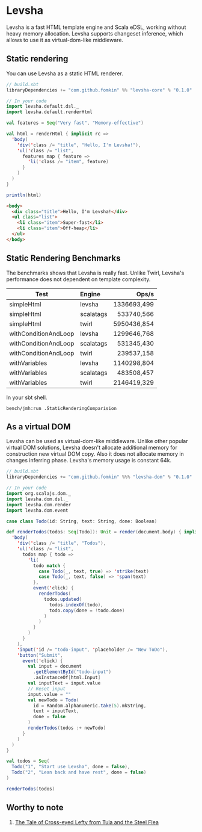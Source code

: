 Levsha
=======

Levsha is a fast HTML template engine and Scala eDSL, working without heavy memory allocation. Levsha 
supports changeset inference, which allows to use it as virtual-dom-like middleware. 

Static rendering
----------------

You can use Levsha as a static HTML renderer.

```scala
// build.sbt
libraryDependencies += "com.github.fomkin" %% "levsha-core" % "0.1.0"
```

```scala
// In your code
import levsha.default.dsl._
import levsha.default.renderHtml

val features = Seq("Very fast", "Memory-effective")

val html = renderHtml { implicit rc =>
  'body(
    'div('class /= "title", "Hello, I'm Levsha!"),
    'ul('class /= "list",
      features map { feature =>
        'li('class /= "item", feature)
      }
    )
  )
}

println(html)
```

```html
<body>
  <div class="title">Hello, I'm Levsha!</div>
  <ul class="list">
    <li class="item">Super-fast</li>
    <li class="item">Off-heap</li>
  </ul>
</body>
```

Static Rendering Benchmarks
---------------------------

The benchmarks shows that Levsha is really fast. Unlike Twirl, Levsha's performance does not dependent on template complexity.

| Test                  | Engine        | Ops/s        |
| --------------------- |:--------------| ------------:|
| simpleHtml            | levsha        | 1336693,499  |
| simpleHtml            | scalatags     |  533740,566  |
| simpleHtml            | twirl         | 5950436,854  |
| withConditionAndLoop  | levsha        | 1299646,768  |
| withConditionAndLoop  | scalatags     | 531345,430   |
| withConditionAndLoop  | twirl         | 239537,158   |
| withVariables         | levsha        | 1140298,804  |
| withVariables         | scalatags     | 483508,457   |
| withVariables         | twirl         | 2146419,329  |

In your sbt shell.

```
bench/jmh:run .StaticRenderingComparision
```

As a virtual DOM
----------------

Levsha can be used as virtual-dom-like middleware. Unlike other popular 
virtual DOM solutions, Levsha doesn't allocate additional memory for construction
new virtual DOM copy. Also it does not allocate memory in changes inferring phase.
Levsha's memory usage is constant 64k.

```scala
// build.sbt
libraryDependencies += "com.github.fomkin" %%% "levsha-dom" % "0.1.0"
```

```scala
// In your code
import org.scalajs.dom._
import levsha.dom.dsl._
import levsha.dom.render
import levsha.dom.event

case class Todo(id: String, text: String, done: Boolean)

def renderTodos(todos: Seq[Todo]): Unit = render(document.body) { implicit rc =>
  'body(
    'div('class /= "title", "Todos"),
    'ul('class /= "list",
      todos map { todo =>
        'li(
          todo match {
            case Todo(_, text, true) => 'strike(text)
            case Todo(_, text, false) => 'span(text)
          },
          event('click) {
            renderTodos(
              todos.updated(
                todos.indexOf(todo),
                todo.copy(done = !todo.done)
              )
            )
          }
        )
      }
    ),
    'input('id /= "todo-input", 'placeholder /= "New ToDo"),
    'button("Submit",
      event('click) {
        val input = document
          .getElementById("todo-input")
          .asInstanceOf[html.Input]
        val inputText = input.value
        // Reset input
        input.value = ""
        val newTodo = Todo(
          id = Random.alphanumeric.take(5).mkString,
          text = inputText,
          done = false
        )
        renderTodos(todos :+ newTodo)
      }
    )
  )
}

val todos = Seq(
  Todo("1", "Start use Levsha", done = false),
  Todo("2", "Lean back and have rest", done = false)
)

renderTodos(todos)

```

Worthy to note
--------------

1. [The Tale of Cross-eyed Lefty from Tula and the Steel Flea](https://en.wikipedia.org/wiki/The_Tale_of_Cross-eyed_Lefty_from_Tula_and_the_Steel_Flea)
